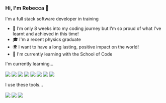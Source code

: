 ### Hi, I'm Rebecca 🦔

I'm a full stack software developer in training 

- 🌱 I’m only 8 weeks into my coding journey but I'm so proud of what I've learnt and achieved in this time!
- :mortar_board: I'm a recent physics graduate
- 🌍 I want to have a long lasting, positive impact on the world!
- :rocket: I'm currently learning with the School of Code

I'm currently learning...<br/><br/>
<img src="https://img.shields.io/badge/JavaScript-323330?style=for-the-badge&logo=javascript&logoColor=F7DF1E"/>
<img src='https://img.shields.io/badge/CSS3-1572B6?style=for-the-badge&logo=css3&logoColor=white'/>
<img src='https://img.shields.io/badge/HTML5-E34F26?style=for-the-badge&logo=html5&logoColor=white'/>
<img src='https://img.shields.io/badge/React-20232A?style=for-the-badge&logo=react&logoColor=61DAFB'/>
<img src='https://img.shields.io/badge/Jest-C21325?style=for-the-badge&logo=jest&logoColor=white'/>
<img src='https://img.shields.io/badge/Playwright-45ba4b?style=for-the-badge&logo=Playwright&logoColor=white'/>
<img src='https://img.shields.io/badge/GIT-E44C30?style=for-the-badge&logo=git&logoColor=white'/>
<img src='https://img.shields.io/badge/Node.js-339933?style=for-the-badge&logo=nodedotjs&logoColor=white'/>

I use these tools...<br/><br/>
<img src='https://img.shields.io/badge/Figma-F24E1E?style=for-the-badge&logo=figma&logoColor=white'/>
<img src="https://img.shields.io/badge/Canva-%2300C4CC.svg?&style=for-the-badge&logo=Canva&logoColor=white"/>
<img src='https://img.shields.io/badge/VSCode-0078D4?style=for-the-badge&logo=visual%20studio%20code&logoColor=white'/>

<!--
- 🔭 I’m currently working on ...
- 👯 I’m looking to collaborate on ...
- 🤔 I’m looking for help with ...
- 💬 Ask me about ...
- 📫 How to reach me: ...
- 😄 Pronouns: ...
- ⚡ Fun fact: ...
-->

